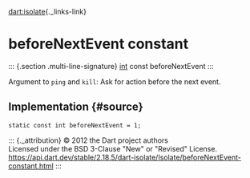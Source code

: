 [dart:isolate](../../dart-isolate/dart-isolate-library){._links-link}

beforeNextEvent constant
========================

::: {.section .multi-line-signature}
[int](../../dart-core/int-class) const beforeNextEvent
:::

Argument to `ping` and `kill`: Ask for action before the next event.

Implementation {#source}
--------------

``` {.language-dart data-language="dart"}
static const int beforeNextEvent = 1;
```

::: {._attribution}
© 2012 the Dart project authors\
Licensed under the BSD 3-Clause \"New\" or \"Revised\" License.\
<https://api.dart.dev/stable/2.18.5/dart-isolate/Isolate/beforeNextEvent-constant.html>
:::
